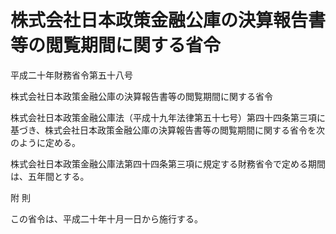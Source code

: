 # 株式会社日本政策金融公庫の決算報告書等の閲覧期間に関する省令

平成二十年財務省令第五十八号

株式会社日本政策金融公庫の決算報告書等の閲覧期間に関する省令

株式会社日本政策金融公庫法（平成十九年法律第五十七号）第四十四条第三項に基づき、株式会社日本政策金融公庫の決算報告書等の閲覧期間に関する省令を次のように定める。

株式会社日本政策金融公庫法第四十四条第三項に規定する財務省令で定める期間は、五年間とする。

附 則

この省令は、平成二十年十月一日から施行する。

